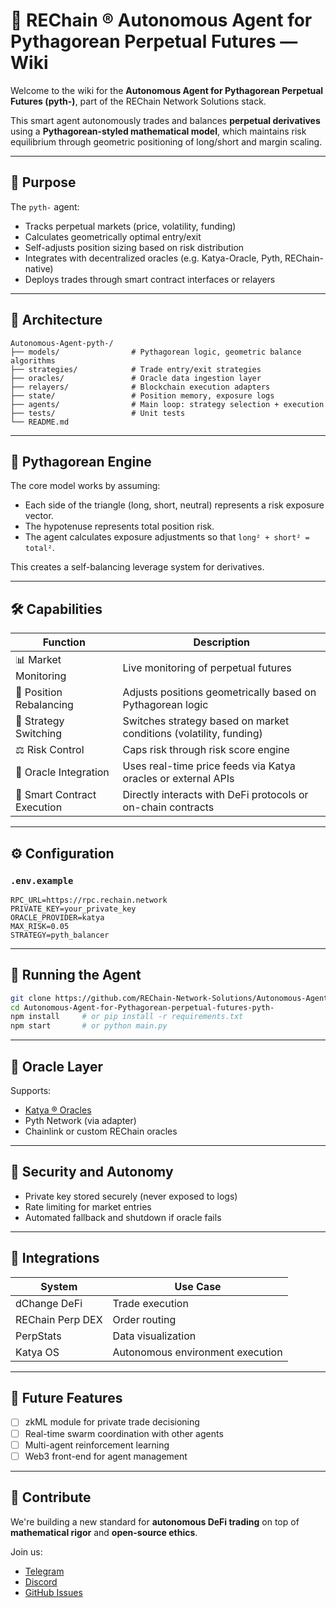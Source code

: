 # 🤖 REChain ® Autonomous Agent for Pythagorean Perpetual Futures — Wiki

Welcome to the wiki for the **Autonomous Agent for Pythagorean Perpetual Futures (pyth-)**, part of the REChain Network Solutions stack.

This smart agent autonomously trades and balances **perpetual derivatives** using a **Pythagorean-styled mathematical model**, which maintains risk equilibrium through geometric positioning of long/short and margin scaling.

---

## 📌 Purpose

The `pyth-` agent:

- Tracks perpetual markets (price, volatility, funding)
- Calculates geometrically optimal entry/exit
- Self-adjusts position sizing based on risk distribution
- Integrates with decentralized oracles (e.g. Katya-Oracle, Pyth, REChain-native)
- Deploys trades through smart contract interfaces or relayers

---

## 🧠 Architecture

```
Autonomous-Agent-pyth-/
├── models/                # Pythagorean logic, geometric balance algorithms
├── strategies/            # Trade entry/exit strategies
├── oracles/               # Oracle data ingestion layer
├── relayers/              # Blockchain execution adapters
├── state/                 # Position memory, exposure logs
├── agents/                # Main loop: strategy selection + execution
├── tests/                 # Unit tests
└── README.md
```

---

## 🧮 Pythagorean Engine

The core model works by assuming:

- Each side of the triangle (long, short, neutral) represents a risk exposure vector.
- The hypotenuse represents total position risk.
- The agent calculates exposure adjustments so that `long² + short² = total²`.

This creates a self-balancing leverage system for derivatives.

---

## 🛠 Capabilities

| Function                     | Description                                                   |
|-----------------------------|---------------------------------------------------------------|
| 📊 Market Monitoring         | Live monitoring of perpetual futures                         |
| 📐 Position Rebalancing      | Adjusts positions geometrically based on Pythagorean logic   |
| 🔁 Strategy Switching        | Switches strategy based on market conditions (volatility, funding) |
| ⚖ Risk Control              | Caps risk through risk score engine                          |
| 🧠 Oracle Integration        | Uses real-time price feeds via Katya oracles or external APIs |
| 🔗 Smart Contract Execution | Directly interacts with DeFi protocols or on-chain contracts  |

---

## ⚙️ Configuration

### `.env.example`

```dotenv
RPC_URL=https://rpc.rechain.network
PRIVATE_KEY=your_private_key
ORACLE_PROVIDER=katya
MAX_RISK=0.05
STRATEGY=pyth_balancer
```

---

## 🚀 Running the Agent

```bash
git clone https://github.com/REChain-Network-Solutions/Autonomous-Agent-for-Pythagorean-perpetual-futures-pyth-.git
cd Autonomous-Agent-for-Pythagorean-perpetual-futures-pyth-
npm install     # or pip install -r requirements.txt
npm start       # or python main.py
```

---

## 📡 Oracle Layer

Supports:

- [Katya ® Oracles](https://github.com/sorydima/Katya-.git)
- Pyth Network (via adapter)
- Chainlink or custom REChain oracles

---

## 🔐 Security and Autonomy

- Private key stored securely (never exposed to logs)
- Rate limiting for market entries
- Automated fallback and shutdown if oracle fails

---

## 🧩 Integrations

| System               | Use Case                        |
|----------------------|----------------------------------|
| dChange DeFi         | Trade execution                 |
| REChain Perp DEX     | Order routing                   |
| PerpStats            | Data visualization              |
| Katya OS             | Autonomous environment execution |

---

## 🔮 Future Features

- [ ] zkML module for private trade decisioning
- [ ] Real-time swarm coordination with other agents
- [ ] Multi-agent reinforcement learning
- [ ] Web3 front-end for agent management

---

## 🤝 Contribute

We're building a new standard for **autonomous DeFi trading** on top of **mathematical rigor** and **open-source ethics**.

Join us:
- [Telegram](https://t.me/REChainDAO)
- [Discord](https://discord.gg/rechain)
- [GitHub Issues](https://github.com/REChain-Network-Solutions/Autonomous-Agent-for-Pythagorean-perpetual-futures-pyth-/issues)